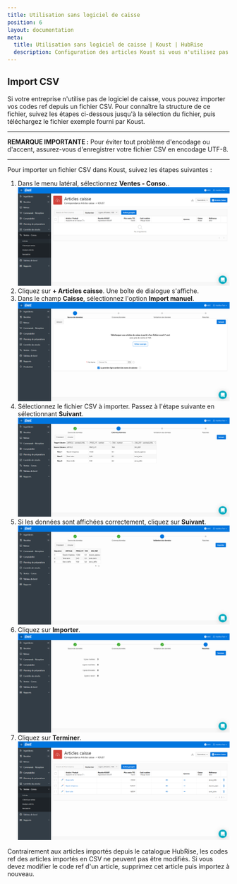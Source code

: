 ```yaml
---
title: Utilisation sans logiciel de caisse
position: 6
layout: documentation
meta:
  title: Utilisation sans logiciel de caisse | Koust | HubRise
  description: Configuration des articles Koust si vous n'utilisez pas de logiciel de caisse. Connectez vos applications à HubRise avec facilité et synchronisez vos données.
---
```


## Import CSV

Si votre entreprise n'utilise pas de logiciel de caisse, vous pouvez importer vos codes ref depuis un fichier CSV. Pour connaître la structure de ce fichier, suivez les étapes ci-dessous jusqu'à la sélection du fichier, puis téléchargez le fichier exemple fourni par Koust.

---

**REMARQUE IMPORTANTE :** Pour éviter tout problème d'encodage ou d'accent, assurez-vous d'enregistrer votre fichier CSV en encodage UTF-8.

---

Pour importer un fichier CSV dans Koust, suivez les étapes suivantes :

1. Dans le menu latéral, sélectionnez **Ventes - Conso.**.
   ![Utilisation sans logiciel de caisse - Aucun article](./images/012-koust-no-item.png)
1. Cliquez sur **+ Articles caisse**. Une boîte de dialogue s'affiche.
1. Dans le champ **Caisse**, sélectionnez l'option **Import manuel**.
   ![Utilisation sans logiciel de caisse - Sélection du fichier d'import](./images/013-koust-import-select-file.png)
1. Sélectionnez le fichier CSV à importer. Passez à l'étape suivante en sélectionnant **Suivant**.
   ![Utilisation sans logiciel de caisse - Affichage des données](./images/014-koust-import-columns.png)
1. Si les données sont affichées correctement, cliquez sur **Suivant**.
   ![Utilisation sans logiciel de caisse - Validation des données](./images/015-koust-import-validate.png)
1. Cliquez sur **Importer**.
   ![Utilisation sans logiciel de caisse - Données importées](./images/016-koust-import-successful.png)
1. Cliquez sur **Terminer**.
   ![Utilisation sans logiciel de caisse - Liste des articles](./images/017-koust-items-imported.png)

Contrairement aux articles importés depuis le catalogue HubRise, les codes ref des articles importés en CSV ne peuvent pas être modifiés. Si vous devez modifier le code ref d'un article, supprimez cet article puis importez à nouveau.
